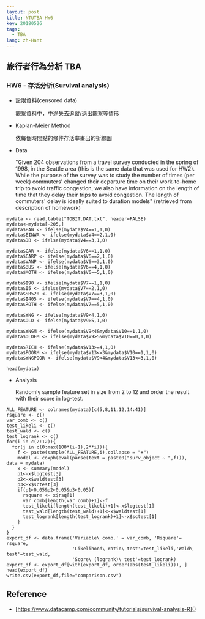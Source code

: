 ```yaml
---
layout: post
title: NTUTBA HW6
key: 20180526
tags:
  - TBA
lang: zh-Hant
---
```


## 旅行者行為分析 TBA
### HW6 - 存活分析(Survival analysis)
<!--more-->

+ 設限資料(censored data)

	觀察資料中，中途失去追蹤/退出觀察等情形

+ Kaplan-Meier Method

	依每個時間點的條件存活率畫出的折線圖

+ Data 

  "Given 204 observations from a travel survey conducted in the spring of 1998, in the Seattle area (this is the same data that was used for HW2). While the purpose of the survey was to study the number of times (per week) commuters' changed their departure time on their work-to-home trip to avoid traffic congestion, we also have information on the length of time that they delay their trips to avoid congestion. The length of commuters' delay is ideally suited to duration models"   (retrieved from description of homework)

```{r}
mydata <- read.table("TOBIT.DAT.txt", header=FALSE)
mydata<-mydata[-205,]
mydata$PAW <- ifelse(mydata$V4==1,1,0)
mydata$EINWA <- ifelse(mydata$V4==2,1,0)
mydata$DB <- ifelse(mydata$V4==3,1,0)

mydata$CAR <- ifelse(mydata$V6==1,1,0)
mydata$CARP <- ifelse(mydata$V6==2,1,0)
mydata$VANP <- ifelse(mydata$V6==3,1,0)
mydata$BUS <- ifelse(mydata$V6==4,1,0)
mydata$MOTH <- ifelse(mydata$V6==5,1,0)

mydata$I90 <- ifelse(mydata$V7==1,1,0)
mydata$I5 <- ifelse(mydata$V7==2,1,0)
mydata$SR520 <- ifelse(mydata$V7==3,1,0)
mydata$I405 <- ifelse(mydata$V7==4,1,0)
mydata$ROTH <- ifelse(mydata$V7==5,1,0)

mydata$YNG <- ifelse(mydata$V9<4,1,0)
mydata$OLD <- ifelse(mydata$V9>5,1,0)

mydata$YNGM <- ifelse(mydata$V9<4&mydata$V10==1,1,0)
mydata$OLDFM <- ifelse(mydata$V9>5&mydata$V10==0,1,0)

mydata$RICH <- ifelse(mydata$V13>=4,1,0)
mydata$POORM <- ifelse(mydata$V13<=3&mydata$V10==1,1,0)
mydata$YNGPOOR <- ifelse(mydata$V9<4&mydata$V13<=3,1,0)

head(mydata)
```
	
+ Analysis
  
  Randomly sample feature set in size from 2 to 12 and order the result with their score in log-test.

```{r}
ALL_FEATURE <- colnames(mydata)[c(5,8,11,12,14:41)]
rsquare <- c()
var_comb <- c()
test_likeli <- c()
test_wald <- c()
test_logrank <- c()
for(i in c(2:12)){
  for(j in c(0:max(100*(i-1),2**i))){
    f <- paste(sample(ALL_FEATURE,i),collapse = "+")
    model <- coxph(eval(parse(text = paste0("surv_object ~ ",f))), data = mydata)
    x <- summary(model)
    p1<-x$logtest[3]
    p2<-x$waldtest[3]
    p3<-x$sctest[3]
    if(p1<0.05&p2<0.05&p3<0.05){  
      rsquare <- x$rsq[1]
      var_comb[length(var_comb)+1]<-f
      test_likeli[length(test_likeli)+1]<-x$logtest[1]
      test_wald[length(test_wald)+1]<-x$waldtest[1]
      test_logrank[length(test_logrank)+1]<-x$sctest[1]
    }
  }
}
export_df <- data.frame('Variable\ comb.' = var_comb, 'Rsquare'= rsquare,
                        'Likelihood\ ratio\ test'=test_likeli,'Wald\ test'=test_wald,
                        'Score\ (logrank)\ test'=test_logrank)
export_df <- export_df[with(export_df, order(abs(test_likeli))), ]
head(export_df)
write.csv(export_df,file="comparison.csv")
```

## Reference

+ [https://www.datacamp.com/community/tutorials/survival-analysis-R]()
